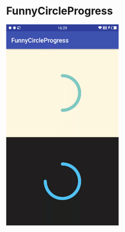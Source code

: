 # FunnyCircleProgress

<img width="60%" src="https://github.com/ivotai/FunnyCircleProgress/blob/master/GIF_20161111_163246.gif" />
